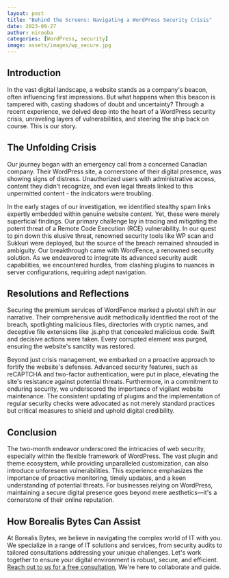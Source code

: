 ```yaml
---
layout: post
title: "Behind the Screens: Navigating a WordPress Security Crisis"
date: 2023-09-27
author: nirooba
categories: [WordPress, security]
image: assets/images/wp_secure.jpg
---
```


## Introduction
In the vast digital landscape, a website stands as a company's beacon, often influencing first impressions. But what happens when this beacon is tampered with, casting shadows of doubt and uncertainty? Through a recent experience, we delved deep into the heart of a WordPress security crisis, unraveling layers of vulnerabilities, and steering the ship back on course. This is our story.

## The Unfolding Crisis
Our journey began with an emergency call from a concerned Canadian company. Their WordPress site, a cornerstone of their digital presence, was showing signs of distress. Unauthorized users with administrative access, content they didn't recognize, and even legal threats linked to this unpermitted content - the indicators were troubling. 

In the early stages of our investigation, we identified stealthy spam links expertly embedded within genuine website content. Yet, these were merely superficial findings. Our primary challenge lay in tracing and mitigating the potent threat of a Remote Code Execution (RCE) vulnerability. In our quest to pin down this elusive threat, renowned security tools like WP scan and Sukkuri were deployed, but the source of the breach remained shrouded in ambiguity. Our breakthrough came with WordFence, a renowned security solution. As we endeavored to integrate its advanced security audit capabilities, we encountered hurdles, from clashing plugins to nuances in server configurations, requiring adept navigation.

## Resolutions and Reflections
Securing the premium services of WordFence marked a pivotal shift in our narrative. Their comprehensive audit methodically identified the root of the breach, spotlighting malicious files, directories with cryptic names, and deceptive file extensions like .js.php that concealed malicious code. Swift and decisive actions were taken. Every corrupted element was purged, ensuring the website's sanctity was restored.

Beyond just crisis management, we embarked on a proactive approach to fortify the website's defenses. Advanced security features, such as reCAPTCHA and two-factor authentication, were put in place, elevating the site's resistance against potential threats. Furthermore, in a commitment to enduring security, we underscored the importance of vigilant website maintenance. The consistent updating of plugins and the implementation of regular security checks were advocated as not merely standard practices but critical measures to shield and uphold digital credibility.

## Conclusion
The two-month endeavor underscored the intricacies of web security, especially within the flexible framework of WordPress. The vast plugin and theme ecosystem, while providing unparalleled customization, can also introduce unforeseen vulnerabilities. This experience emphasizes the importance of proactive monitoring, timely updates, and a keen understanding of potential threats. For businesses relying on WordPress, maintaining a secure digital presence goes beyond mere aesthetics—it's a cornerstone of their online reputation.

## How Borealis Bytes Can Assist
At Borealis Bytes, we believe in navigating the complex world of IT with you. We specialize in a range of IT solutions and services, from security audits to tailored consultations addressing your unique challenges. Let's work together to ensure your digital environment is robust, secure, and efficient. [Reach out to us for a free consultation](https://calendly.com/borealisbytes/30min), We're here to collaborate and guide.
